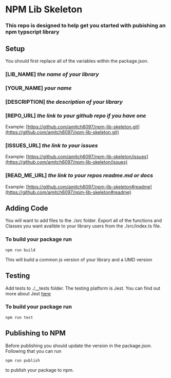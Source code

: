# NPM Lib Skeleton

### This repo is designed to help get you started with pubishing an npm typscript library

## Setup

You should first replace all of the variables within the package.json. 
### [LIB_NAME] _the name of your library_
### [YOUR_NAME] _your name_
### [DESCRIPTION] _the description of your library_
### [REPO_URL] _the link to your github repo if you have one_
  Example: [https://github.com/amitch6097/npm-lib-skeleton.git](https://github.com/amitch6097/npm-lib-skeleton.git)
### [ISSUES_URL] _the link to your issues_ 
  Example: [https://github.com/amitch6097/npm-lib-skeleton/issues](https://github.com/amitch6097/npm-lib-skeleton/issues)
### [READ_ME_URL] _the link to your repos readme.md or docs_
  Example: [https://github.com/amitch6097/npm-lib-skeleton#readme](https://github.com/amitch6097/npm-lib-skeleton#readme)
  
  ## Adding Code
  
  You will want to add files to the ./src folder.  Export all of the functions and Classes you want avalible to your library users from the ./src/index.ts file.
  ### To build your package run
  ```
  npm run build
  ````
  This will build a common js version of your library and a UMD version
  
  ## Testing 
  
  Add tests to ./__tests folder.  The testing platform is Jest.  You can find out more about Jest [here](https://jestjs.io/)
  ### To build your package run
  ```
  npm run test
  ````
  
  ## Publishing to NPM
  
  Before publishing you should update the version in the package.json.  Following that you can run 
  ```
  npm run publish
  ```
  to publish your package to npm.
  

  
